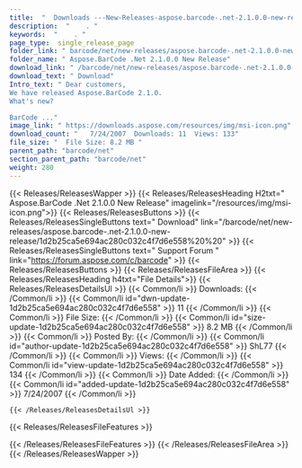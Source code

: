 ```yaml
---
title:  "  Downloads ---New-Releases-aspose.barcode-.net-2.1.0.0-new-release . " 
description:  "    . " 
keywords:  "    . " 
page_type:  single_release_page
folder_link: " barcode/net/new-releases/aspose.barcode-.net-2.1.0.0-new-release/"
folder_name: " Aspose.BarCode .Net 2.1.0.0 New Release"
download_link: " /barcode/net/new-releases/aspose.barcode-.net-2.1.0.0-new-release/1d2b25ca5e694ac280c032c4f7d6e558"
download_text: " Download"
Intro_text: " Dear customers,
We have released Aspose.BarCode 2.1.0.
What's new?

BarCode ..."
image_link: " https://downloads.aspose.com/resources/img/msi-icon.png"
download_count: "   7/24/2007  Downloads: 11  Views: 133"
file_size: "  File Size: 8.2 MB "
parent_path: "barcode/net"
section_parent_path: "barcode/net"
weight: 280 
---
```


{{< Releases/ReleasesWapper >}}
  {{< Releases/ReleasesHeading H2txt=" Aspose.BarCode .Net 2.1.0.0 New Release" imagelink="/resources/img/msi-icon.png">}}
  {{< Releases/ReleasesButtons >}}
    {{< Releases/ReleasesSingleButtons text=" Download" link="/barcode/net/new-releases/aspose.barcode-.net-2.1.0.0-new-release/1d2b25ca5e694ac280c032c4f7d6e558%20%20" >}}
    {{< Releases/ReleasesSingleButtons text=" Support Forum " link="https://forum.aspose.com/c/barcode" >}}
  {{< Releases/ReleasesButtons >}}
  {{< Releases/ReleasesFileArea >}}
    {{< Releases/ReleasesHeading h4txt="File Details">}}
    {{< Releases/ReleasesDetailsUl >}}
            {{< Common/li  >}} Downloads: {{< /Common/li >}} 
      {{< Common/li id="dwn-update-1d2b25ca5e694ac280c032c4f7d6e558" >}} 11 {{< /Common/li >}} 
      {{< Common/li  >}} File Size: {{< /Common/li >}} 
      {{< Common/li id="size-update-1d2b25ca5e694ac280c032c4f7d6e558" >}} 8.2 MB {{< /Common/li >}} 
      {{< Common/li  >}} Posted By: {{< /Common/li >}} 
      {{< Common/li id="author-update-1d2b25ca5e694ac280c032c4f7d6e558" >}} ShL77 {{< /Common/li >}} 
      {{< Common/li  >}} Views: {{< /Common/li >}} 
      {{< Common/li id="view-update-1d2b25ca5e694ac280c032c4f7d6e558" >}} 134 {{< /Common/li >}} 
      {{< Common/li  >}} Date Added: {{< /Common/li >}} 
      {{< Common/li id="added-update-1d2b25ca5e694ac280c032c4f7d6e558" >}} 7/24/2007 {{< /Common/li >}} 

    {{< /Releases/ReleasesDetailsUl >}}

  {{< Releases/ReleasesFileFeatures >}}
      
  {{< /Releases/ReleasesFileFeatures >}}
 {{< /Releases/ReleasesFileArea >}}
{{< /Releases/ReleasesWapper >}}


